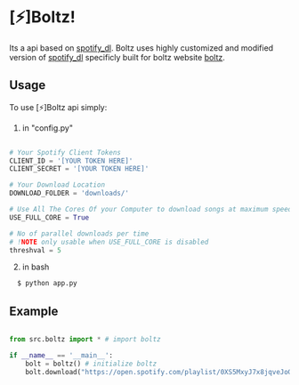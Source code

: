 
# [⚡]Boltz!

Its a api based on [spotify_dl](https://github.com/SathyaBhat/spotify-dl). Boltz uses highly customized and modified version of [spotify_dl](https://github.com/SathyaBhat/spotify-dl) specificly built for boltz website [boltz](https://bolz.herokuapp.com).


## Usage

To use [⚡]Boltz api simply:


1. in "config.py" 
```python
    
# Your Spotify Client Tokens
CLIENT_ID = '[YOUR TOKEN HERE]'
CLIENT_SECRET = '[YOUR TOKEN HERE]'

# Your Download Location
DOWNLOAD_FOLDER = 'downloads/'

# Use All The Cores Of your Computer to download songs at maximum speeds, can cause glitches
USE_FULL_CORE = True

# No of parallel downloads per time
# !NOTE only usable when USE_FULL_CORE is disabled
threshval = 5 
```
2. in bash
```bash
  $ python app.py 
```
    
## Example

```python

from src.boltz import * # import boltz

if __name__ == '__main__':
    bolt = boltz() # initialize boltz
    bolt.download("https://open.spotify.com/playlist/0XS5MxyJ7x8jqveJoG7K8N?si=090c5aa164634117") # downloading pl
    
```

